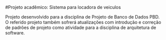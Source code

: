 #Projeto acadêmico: Sistema para locadora de veiculos

Projeto desenvolvido para a disciplina de Projeto de Banco de Dados PBD. O referido projeto também sofrerá atualizações com introdução e correção de padrões de projeto como atividade para a disciplina de arquitetura de software.
